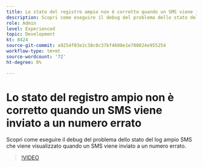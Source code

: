 ```yaml
---
title: Lo stato del registro ampio non è corretto quando un SMS viene inviato a un numero errato
description: Scopri come eseguire il debug del problema dello stato del log ampio SMS che viene visualizzato quando un SMS viene inviato a un numero errato.
role: Admin
level: Experienced
topic: Development
kt: 8424
source-git-commit: a9254f03e2c38c0c37bf4608e1e780824e955254
workflow-type: tm+mt
source-wordcount: '72'
ht-degree: 0%

---
```



# Lo stato del registro ampio non è corretto quando un SMS viene inviato a un numero errato

Scopri come eseguire il debug del problema dello stato del log ampio SMS che viene visualizzato quando un SMS viene inviato a un numero errato.

>[!VIDEO](https://video.tv.adobe.com/v/335980?quality=12)
